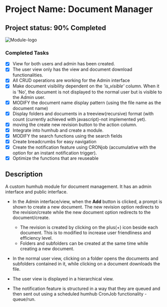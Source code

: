 # Project Name: Document Manager

## Project status: 90% Completed

![Module-logo](https://github.com/OliviaA22/document-manager/assets/94966149/326f5ed8-1624-4b59-b2ba-5a1daebd5b9d)

### Completed Tasks

- [x] View for both users and admin has been created.
- [x] The user view only has the view and document download functionalities.
- [x] All CRUD operations are working for the Admin interface
- [x] Make document visibility dependent on the *'is_visible'* column.
      When it is 'No', the document is not displayed to the normal user but is visible to the Admin user.
- [x] MODIFY the document name display pattern (using the file name as the document name)
- [x] Display folders and documents in a treeview(recursive) format (with count (currently achieved with javascript)-not implemented yet).
- [x] moving the create new revision button to the action column.
- [x] Integrate into humhub and create a module.
- [x] MODIFY the search functions using the search fields
- [x] Create breadcrumbs for easy navigation
- [x] Create the notification feature using CRONjob (accumulative with the option for an instant notification trigger).
- [x] Optimize the functions that are reuseable

## Description
A custom humhub module for document management. It has an admin interface and public interface.
- In the Admin interface/view, when the __Add__ button is clicked, a prompt is shown to create a new document. The new revision option redirects to the
  revision/create while the new document option redirects to the document/create.
  - The revision is created by clicking on the plus(+) icon beside each document. This is to modified to increase user friendliness and efficiency level.
  - Folders and subfolders can be created at the same time while creating a new document.

- In the normal user view, clicking on  a folder opens the documents and subfolders contained in it, while clicking on a document downloads the file.
- The user view is displayed in a hierarchical view.
- The notification feature is structured in a way that they are queued and then sent out using a scheduled humhub CronJob functionality - queue/run.
